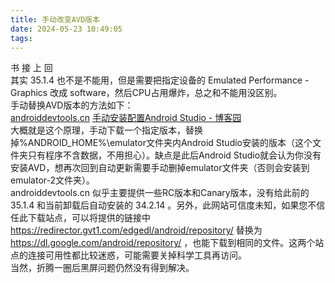```yaml
---
title: 手动改变AVD版本
date: 2024-05-23 10:49:05
tags:
---
```

书 接 上 回  
其实 35.1.4 也不是不能用，但是需要把指定设备的 Emulated Performance - Graphics 改成 software，然后CPU占用爆炸，总之和不能用没区别。  
手动替换AVD版本的方法如下：   
[androiddevtools.cn](https://www.androiddevtools.cn/android-emulator.html) [ 手动安装配置Android Studio - 博客园](https://www.cnblogs.com/jpfss/p/9869379.html)  
大概就是这个原理，手动下载一个指定版本，替换掉%ANDROID_HOME%\emulator文件夹内Android Studio安装的版本（这个文件夹只有程序不含数据，不用担心）。缺点是此后Android Studio就会认为你没有安装AVD，想再次回到自动更新需要手动删掉emulator文件夹（否则会安装到emulator-2文件夹）。  
androiddevtools.cn 似乎主要提供一些RC版本和Canary版本，没有给此前的 35.1.4 和当前卸载后自动安装的 34.2.14 。另外，此网站可信度未知，如果您不信任此下载站点，可以将提供的链接中 https://redirector.gvt1.com/edgedl/android/repository/ 替换为 https://dl.google.com/android/repository/ ，也能下载到相同的文件。这两个站点的连接可用性都比较迷惑，可能需要关掉科学工具再访问。  
当然，折腾一圈后黑屏问题仍然没有得到解决。  